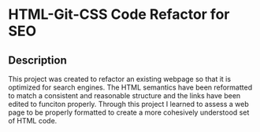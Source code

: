 
# HTML-Git-CSS Code Refactor for SEO

## Description

This project was created to refactor an existing webpage
so that it is optimized for search engines.
The HTML semantics have been reformatted to match a consistent and reasonable structure 
and the links have been edited to funciton properly.
Through this project I learned to assess a web page to be properly formatted 
to create a more cohesively understood set of HTML code.
